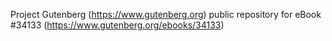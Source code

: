 Project Gutenberg (https://www.gutenberg.org) public repository for eBook #34133 (https://www.gutenberg.org/ebooks/34133)
